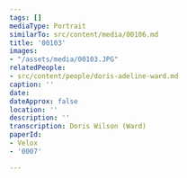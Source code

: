 ```yaml
---
tags: []
mediaType: Portrait
similarTo: src/content/media/00106.md
title: '00103'
images:
- "/assets/media/00103.JPG"
relatedPeople:
- src/content/people/doris-adeline-ward.md
caption: ''
date: 
dateApprox: false
location: ''
description: ''
transcription: Doris Wilson (Ward)
paperId:
- Velox
- '0007'

---
```

